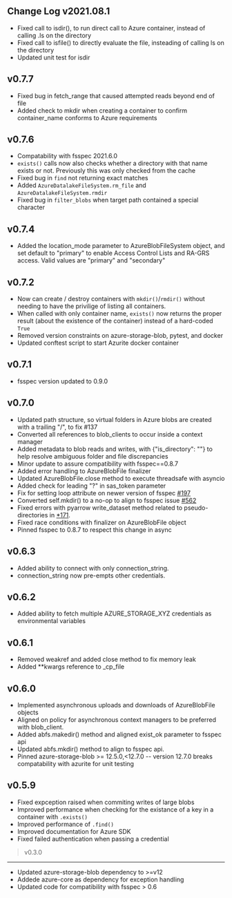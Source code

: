 **Change Log**
v2021.08.1
----------
- Fixed call to isdir(), to run direct call to Azure container, instead of calling .ls on the directory
- Fixed call to isfile() to directly evaluate the file, insteading of calling ls on the directory
- Updated unit test for isdir

v0.7.7
------
- Fixed bug in fetch_range that caused attempted reads beyond end of file
- Added check to mkdir when creating a container to confirm container_name conforms
  to Azure requirements

v0.7.6
------

- Compatability with fsspec 2021.6.0
- `exists()` calls now also checks whether a directory with that name exists or not. Previously this was only checked from the cache
- Fixed bug in `find` not returning exact matches
- Added `AzureDatalakeFileSystem.rm_file` and `AzureDatalakeFileSystem.rmdir`
- Fixed bug in `filter_blobs` when target path contained a special character

v0.7.4
------
- Added the location_mode parameter to AzureBlobFileSystem object, and set default to "primary" to enable Access Control Lists and RA-GRS access.  Valid values are "primary" and "secondary"


v0.7.2
-----
- Now can create / destroy containers with `mkdir()`/`rmdir()` without needing to
have the privilige of listing all containers.
- When called with only container name, `exists()` now returns the proper result
(about the existence of the container) instead of a hard-coded `True`
- Removed version constraints on azure-storage-blob, pytest, and docker
- Updated conftest script to start Azurite docker container

v0.7.1
------
- fsspec version updated to 0.9.0

v0.7.0
------
- Updated path structure, so virtual folders in Azure blobs are created with a
  trailing "/", to fix #137
- Converted all references to blob_clients to occur inside a context manager
- Added metadata to blob reads and writes, with {"is_directory": "<true or false>"}
  to help resolve ambiguous folder and file discrepancies
- Minor update to assure compatibility with fsspec==0.8.7
- Added error handling to AzureBlobFile finalizer
- Updated AzureBlobFile.close method to execute threadsafe with asyncio
- Added check for leading "?" in sas_token parameter
- Fix for setting loop attribute on newer version of fsspec [#197](https://github.com/dask/adlfs/issues/197)
- Converted self.mkdir() to a no-op to align to fsspec issue [#562](https://github.com/intake/filesystem_spec/issues/562)
- Fixed errors with pyarrow write_dataset method related to pseudo-directories in [*171](https://github.com/dask/adlfs/issues/171).
- Fixed race conditions with finalizer on AzureBlobFile object
- Pinned fsspec to 0.8.7 to respect this change in async

v0.6.3
------
- Added ability to connect with only connection_string.
- connection_string now pre-empts other credentials.

v0.6.2
------
- Added ability to fetch multiple AZURE_STORAGE_XYZ credentials as environmental variables


v0.6.1
------
- Removed weakref and added close method to fix memory leak
- Added **kwargs reference to _cp_file

v0.6.0
------
- Implemented asynchronous uploads and downloads of AzureBlobFile objects
- Aligned on policy for asynchronous context managers to be preferred with blob_client.
- Added abfs.makedir() method and aligned exist_ok parameter to fsspec api 
- Updated abfs.mkdir() method to align to fsspec api.
- Pinned azure-storage-blob >= 12.5.0,<12.7.0 -- version 12.7.0 breaks compatability with azurite for unit testing


v0.5.9
------

- Fixed expception raised when commiting writes of large blobs
- Improved performance when checking for the existance of a key in a container with `.exists()`
- Improved performance of `.find()` 
- Improved documentation for Azure SDK
- Fixed failed authentication when passing a credential


> v0.3.0
-----
- Updated azure-storage-blob dependency to >=v12
- Addede azure-core as dependency for exception handling
- Updated code for compatibility with fsspec > 0.6
